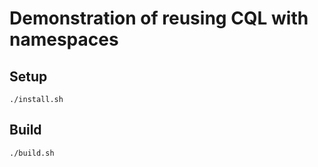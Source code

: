 # Demonstration of reusing CQL with namespaces

## Setup

```
./install.sh
```

## Build

```
./build.sh
```
